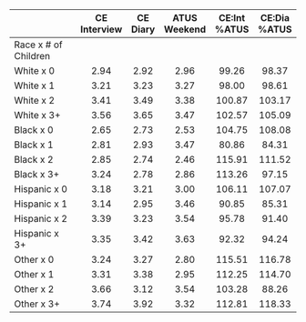 
|                      | CE<br>Interview |  CE<br>Diary | ATUS<br>Weekend | CE:Int<br>%ATUS | CE:Dia<br>%ATUS |
| -------------------- | :----------: | :----------: | :----------: | :----------: | :----------: |
| Race x # of Children |              |              |              |              |              |
| White x 0            |         2.94 |         2.92 |         2.96 |        99.26 |        98.37 |
| White x 1            |         3.21 |         3.23 |         3.27 |        98.00 |        98.61 |
| White x 2            |         3.41 |         3.49 |         3.38 |       100.87 |       103.17 |
| White x 3+           |         3.56 |         3.65 |         3.47 |       102.57 |       105.09 |
| Black x 0            |         2.65 |         2.73 |         2.53 |       104.75 |       108.08 |
| Black x 1            |         2.81 |         2.93 |         3.47 |        80.86 |        84.31 |
| Black x 2            |         2.85 |         2.74 |         2.46 |       115.91 |       111.52 |
| Black x 3+           |         3.24 |         2.78 |         2.86 |       113.26 |        97.15 |
| Hispanic x 0         |         3.18 |         3.21 |         3.00 |       106.11 |       107.07 |
| Hispanic x 1         |         3.14 |         2.95 |         3.46 |        90.85 |        85.31 |
| Hispanic x 2         |         3.39 |         3.23 |         3.54 |        95.78 |        91.40 |
| Hispanic x 3+        |         3.35 |         3.42 |         3.63 |        92.32 |        94.24 |
| Other x 0            |         3.24 |         3.27 |         2.80 |       115.51 |       116.78 |
| Other x 1            |         3.31 |         3.38 |         2.95 |       112.25 |       114.70 |
| Other x 2            |         3.66 |         3.12 |         3.54 |       103.28 |        88.26 |
| Other x 3+           |         3.74 |         3.92 |         3.32 |       112.81 |       118.33 |

